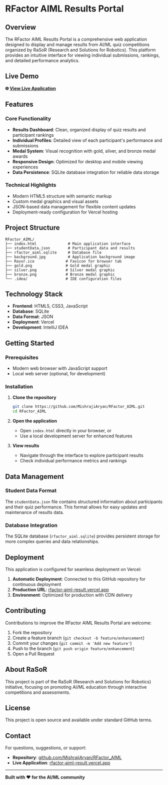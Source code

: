 # RFactor AIML Results Portal

## Overview

The RFactor AIML Results Portal is a comprehensive web application designed to display and manage results from AI/ML quiz competitions organized by RaSoR (Research and Solutions for Robotics). This platform provides an intuitive interface for viewing individual submissions, rankings, and detailed performance analytics.

## Live Demo

**🌐 [View Live Application](https://rfactor-aiml-result.vercel.app/)**

## Features

### Core Functionality
- **Results Dashboard**: Clean, organized display of quiz results and participant rankings
- **Individual Profiles**: Detailed view of each participant's performance and submissions
- **Medal System**: Visual recognition with gold, silver, and bronze medal awards
- **Responsive Design**: Optimized for desktop and mobile viewing experiences
- **Data Persistence**: SQLite database integration for reliable data storage

### Technical Highlights
- Modern HTML5 structure with semantic markup
- Custom medal graphics and visual assets
- JSON-based data management for flexible content updates
- Deployment-ready configuration for Vercel hosting

## Project Structure

```
RFactor_AIML/
├── index.html              # Main application interface
├── studentData.json        # Participant data and results
├── rfactor_aiml.sqlite     # Database file
├── background.jpg          # Application background image
├── Rasor.ico              # Favicon for browser tab
├── gold.png               # Gold medal graphic
├── silver.png             # Silver medal graphic
├── bronze.png             # Bronze medal graphic
└── .idea/                 # IDE configuration files
```

## Technology Stack

- **Frontend**: HTML5, CSS3, JavaScript
- **Database**: SQLite
- **Data Format**: JSON
- **Deployment**: Vercel
- **Development**: IntelliJ IDEA

## Getting Started

### Prerequisites
- Modern web browser with JavaScript support
- Local web server (optional, for development)

### Installation

1. **Clone the repository**
   ```bash
   git clone https://github.com/MishrajiAryan/RFactor_AIML.git
   cd RFactor_AIML
   ```

2. **Open the application**
   - Open `index.html` directly in your browser, or
   - Use a local development server for enhanced features

3. **View results**
   - Navigate through the interface to explore participant results
   - Check individual performance metrics and rankings

## Data Management

### Student Data Format
The `studentData.json` file contains structured information about participants and their quiz performance. This format allows for easy updates and maintenance of results data.

### Database Integration
The SQLite database (`rfactor_aiml.sqlite`) provides persistent storage for more complex queries and data relationships.

## Deployment

This application is configured for seamless deployment on Vercel:

1. **Automatic Deployment**: Connected to this GitHub repository for continuous deployment
2. **Production URL**: [rfactor-aiml-result.vercel.app](https://rfactor-aiml-result.vercel.app/)
3. **Environment**: Optimized for production with CDN delivery

## Contributing

Contributions to improve the RFactor AIML Results Portal are welcome:

1. Fork the repository
2. Create a feature branch (`git checkout -b feature/enhancement`)
3. Commit your changes (`git commit -m 'Add new feature'`)
4. Push to the branch (`git push origin feature/enhancement`)
5. Open a Pull Request

## About RaSoR

This project is part of the RaSoR (Research and Solutions for Robotics) initiative, focusing on promoting AI/ML education through interactive competitions and assessments.

## License

This project is open source and available under standard GitHub terms.

## Contact

For questions, suggestions, or support:
- **Repository**: [github.com/MishrajiAryan/RFactor_AIML](https://github.com/MishrajiAryan/RFactor_AIML)
- **Live Application**: [rfactor-aiml-result.vercel.app](https://rfactor-aiml-result.vercel.app/)

---

**Built with ❤️ for the AI/ML community**
